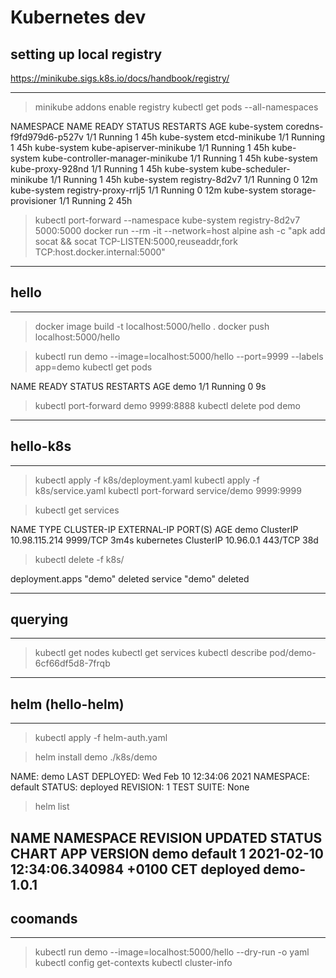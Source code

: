 # Kubernetes dev

## setting up local registry

https://minikube.sigs.k8s.io/docs/handbook/registry/

---

> minikube addons enable registry
> kubectl get pods --all-namespaces

NAMESPACE     NAME                               READY   STATUS    RESTARTS   AGE
kube-system   coredns-f9fd979d6-p527v            1/1     Running   1          45h
kube-system   etcd-minikube                      1/1     Running   1          45h
kube-system   kube-apiserver-minikube            1/1     Running   1          45h
kube-system   kube-controller-manager-minikube   1/1     Running   1          45h
kube-system   kube-proxy-928nd                   1/1     Running   1          45h
kube-system   kube-scheduler-minikube            1/1     Running   1          45h
kube-system   registry-8d2v7                     1/1     Running   0          12m
kube-system   registry-proxy-rrlj5               1/1     Running   0          12m
kube-system   storage-provisioner                1/1     Running   2          45h

> kubectl port-forward --namespace kube-system registry-8d2v7 5000:5000
> docker run --rm -it --network=host alpine ash -c "apk add socat && socat TCP-LISTEN:5000,reuseaddr,fork TCP:host.docker.internal:5000"
---


## hello 
---
> docker image build -t localhost:5000/hello .
> docker push localhost:5000/hello

> kubectl run demo --image=localhost:5000/hello --port=9999 --labels app=demo
> kubectl get pods

NAME   READY   STATUS    RESTARTS   AGE
demo   1/1     Running   0          9s

> kubectl port-forward demo 9999:8888
> kubectl delete pod demo
---


## hello-k8s
---
> kubectl apply -f k8s/deployment.yaml
> kubectl apply -f k8s/service.yaml
> kubectl port-forward service/demo 9999:9999

> kubectl get services

NAME         TYPE        CLUSTER-IP      EXTERNAL-IP   PORT(S)    AGE
demo         ClusterIP   10.98.115.214   <none>        9999/TCP   3m4s
kubernetes   ClusterIP   10.96.0.1       <none>        443/TCP    38d

> kubectl delete -f k8s/

deployment.apps "demo" deleted
service "demo" deleted

---


## querying
---
> kubectl get nodes
> kubectl get services
> kubectl describe pod/demo-6cf66df5d8-7frqb
---


## helm (hello-helm)

---
> kubectl apply -f helm-auth.yaml

> helm install demo ./k8s/demo

NAME: demo
LAST DEPLOYED: Wed Feb 10 12:34:06 2021
NAMESPACE: default
STATUS: deployed
REVISION: 1
TEST SUITE: None

> helm list

NAME    NAMESPACE       REVISION        UPDATED                                 STATUS          CHART           APP VERSION
demo    default         1               2021-02-10 12:34:06.340984 +0100 CET    deployed        demo-1.0.1
---


## coomands

---
> kubectl run demo --image=localhost:5000/hello --dry-run -o yaml
> kubectl config get-contexts
> kubectl cluster-info
